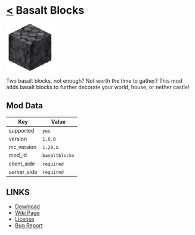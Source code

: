 # [<](../README.md) Basalt Blocks

![alt](icon.png)

Two basalt blocks, not enough? Not worth the time to gather? This mod adds basalt blocks to further decorate your world, house, or nether castle!

## Mod Data

| Key         | Value          |
|-------------|----------------|
| supported   | `yes`          |
| version     | `1.0.0`        |
| mc_version  | `1.20.x`       |
| mod_id      | `basaltblocks` |
| client_side | `required`     |
| server_side | `required`     |

## LINKS
- [Download](https://curseforge.com/minecraft/mc-mods/basalt-blocks-fabric)
- [Wiki Page](https://github.com/legopitstop/Fabric/wiki/Basalt_Blocks)
- [License](https://legopitstop.weebly.com/license.html)
- [Bug Report](https://github.com/legopitstop/Fabric/issues)